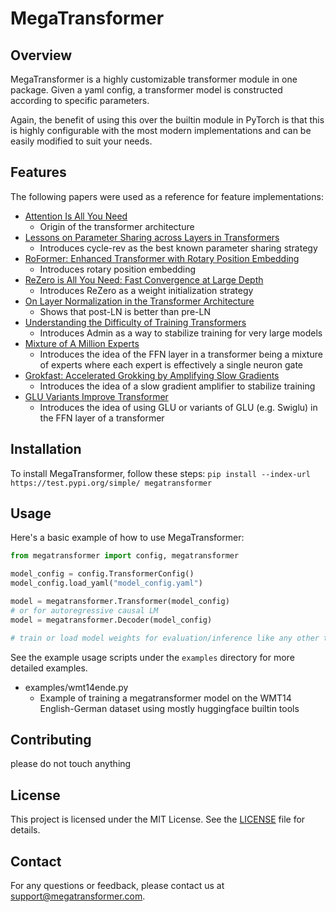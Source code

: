 # MegaTransformer

## Overview
MegaTransformer is a highly customizable transformer module in one package. Given a yaml config, a transformer model is constructed according to specific parameters.

Again, the benefit of using this over the builtin module in PyTorch is that this is highly configurable with the most modern implementations and can be easily modified to suit your needs.

## Features
The following papers were used as a reference for feature implementations:

* [Attention Is All You Need](https://arxiv.org/abs/1706.03762)
    * Origin of the transformer architecture
* [Lessons on Parameter Sharing across Layers in Transformers](https://arxiv.org/abs/2104.06022)
    * Introduces cycle-rev as the best known parameter sharing strategy
* [RoFormer: Enhanced Transformer with Rotary Position Embedding](https://arxiv.org/abs/2104.09864)
    * Introduces rotary position embedding
* [ReZero is All You Need: Fast Convergence at Large Depth](https://arxiv.org/abs/2003.04887)
    * Introduces ReZero as a weight initialization strategy
* [On Layer Normalization in the Transformer Architecture](https://arxiv.org/abs/2002.04745)
    * Shows that post-LN is better than pre-LN
* [Understanding the Difficulty of Training Transformers](https://arxiv.org/abs/2004.08249)
    * Introduces Admin as a way to stabilize training for very large models
* [Mixture of A Million Experts](https://arxiv.org/abs/2407.04153)
    * Introduces the idea of the FFN layer in a transformer being a mixture of experts where each expert is effectively a single neuron gate
* [Grokfast: Accelerated Grokking by Amplifying Slow Gradients](https://arxiv.org/abs/2405.20233)
    * Introduces the idea of a slow gradient amplifier to stabilize training
* [GLU Variants Improve Transformer](https://arxiv.org/abs/2002.05202v1)
    * Introduces the idea of using GLU or variants of GLU (e.g. Swiglu) in the FFN layer of a transformer

## Installation
To install MegaTransformer, follow these steps:
`pip install --index-url https://test.pypi.org/simple/ megatransformer`

## Usage
Here's a basic example of how to use MegaTransformer:

```python
from megatransformer import config, megatransformer

model_config = config.TransformerConfig()
model_config.load_yaml("model_config.yaml")

model = megatransformer.Transformer(model_config)
# or for autoregressive causal LM
model = megatransformer.Decoder(model_config)

# train or load model weights for evaluation/inference like any other torch module
```

See the example usage scripts under the `examples` directory for more detailed examples.
* examples/wmt14ende.py
    * Example of training a megatransformer model on the WMT14 English-German dataset using mostly huggingface builtin tools

## Contributing
please do not touch anything

## License
This project is licensed under the MIT License. See the [LICENSE](LICENSE) file for details.

## Contact
For any questions or feedback, please contact us at support@megatransformer.com.
